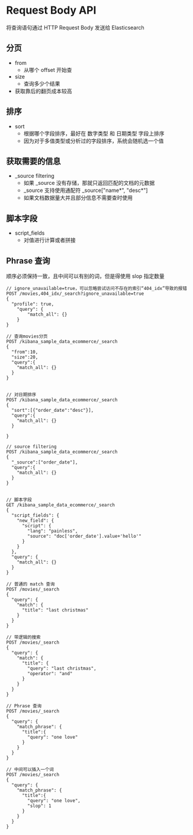 # Request Body API

将查询语句通过 HTTP Request Body 发送给 Elasticsearch



## 分页

* from
  * 从哪个 offset 开始查
* size
  * 查询多少个结果
* 获取靠后的翻页成本较高



## 排序

* sort
  * 根据哪个字段排序，最好在 数字类型 和 日期类型 字段上排序
  * 因为对于多值类型或分析过的字段排序，系统会随机选一个值



## 获取需要的信息

* _source filtering
  * 如果 _source 没有存储，那就只返回匹配的文档的元数据
  * _source 支持使用通配符 _source["name\*", "desc\*"]
  * 如果文档数据量大并且部分信息不需要查时使用



## 脚本字段

* script_fields
  * 对值进行计算或者拼接



## Phrase 查询

顺序必须保持一致，且中间可以有别的词，但是得使用 slop 指定数量



```properties
// ignore_unavailable=true，可以忽略尝试访问不存在的索引“404_idx”导致的报错
POST /movies,404_idx/_search?ignore_unavailable=true
{
  "profile": true,
	"query": {
		"match_all": {}
	}
}

// 查询movies分页
POST /kibana_sample_data_ecommerce/_search
{
  "from":10,
  "size":20,
  "query":{
    "match_all": {}
  }
}


// 对日期排序
POST /kibana_sample_data_ecommerce/_search
{
  "sort":[{"order_date":"desc"}],
  "query":{
    "match_all": {}
  }

}

// source filtering
POST /kibana_sample_data_ecommerce/_search
{
  "_source":["order_date"],
  "query":{
    "match_all": {}
  }
}


// 脚本字段
GET /kibana_sample_data_ecommerce/_search
{
  "script_fields": {
    "new_field": {
      "script": {
        "lang": "painless",
        "source": "doc['order_date'].value+'hello'"
      }
    }
  },
  "query": {
    "match_all": {}
  }
}

// 普通的 match 查询
POST /movies/_search
{
  "query": {
    "match": {
      "title": "last christmas"
    }
  }
}

// 带逻辑的搜索
POST /movies/_search
{
  "query": {
    "match": {
      "title": {
        "query": "last christmas",
        "operator": "and"
      }
    }
  }
}

// Phrase 查询
POST /movies/_search
{
  "query": {
    "match_phrase": {
      "title":{
        "query": "one love"
      }
    }
  }
}

// 中间可以插入一个词
POST /movies/_search
{
  "query": {
    "match_phrase": {
      "title":{
        "query": "one love",
        "slop": 1
      }
    }
  }
}

```

